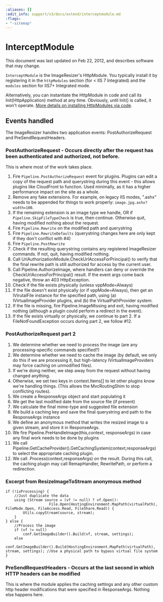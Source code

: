 ```yaml
---
:aliases: []
:edit_info: support/v3/docs/extend/interceptmodule.md
:flags:
- "-sitemap"
---
```


# InterceptModule 

This document was last updated on Feb 22, 2012, and describes software that may change.

`InterceptModule` is the ImageResizer's HttpModule. You typically install it by registering it in the `httpModules` section (for < IIS 7 Integrated) and the `modules` section for IIS7+ Integrated mode.

Alternatively, you can instantiate the HttpModule in code and call its Init(HttpApplication) method at any time. Obviously, until Init() is called, it won't operate. [More details on installing HttpModules via code](http://stackoverflow.com/questions/239802/programmatically-register-httpmodules-at-runtime).

## Events handled

The ImageResizer handles two application events: PostAuthorizeRequest and PreSendRequestHeaders.

### PostAuthorizeRequest - Occurs directly after the request has been authenticated and authorized, not before.

This is where most of the work takes place.

1. Fire `Pipeline.PostAuthorizeRequest` event for plugins. Plugins can edit a copy of the request path and querystring during this event - 
   this allows plugins like CloudFront to function. Used minimally, as it has a higher performance impact on the site as a whole.
2. Remove any fake extensions. For example, on legacy IIS modes, ".ashx" needs to be appended for things to work properly: `image.jpg.ashx?width=100`.
3. If the remaining extension is an image type we handle, OR if `Pipeline.SkipFileTypeCheck` is true, then continue. Otherwise quit, having modified nothing about the request.
4. Fire `Pipeline.Rewrite` on the modified path and querystring
5. Fire `Pipeline.RewriteDefaults` (querystring changes here are only kept if they don't conflict with #4)
6. Fire `Pipeline.PostRewrite`
7. Check if the resulting querystring contains any registered ImageResizer commands. If not, quit, having modified nothing.
8. Call UrlAuthorizationModule.CheckUrlAccessForPrincipal() to verify that the final rewrite path is still authorized for access by the current user.
9. Call Pipeline.AuthorizeImage, where handlers can deny or override the CheckUrlAccessForPrincipal() result. If the event args come back negative, throw an 403 HttpException.
10. Check if the file exists physically (unless vppMode=Always)
11. If the file doesn't exist physically (or if vppMode=Always), then get an IVirutalFile instance for the specified path, using (a) IVirtualImageProvider plugins, and (b) the VirtualPathProvider system.
12. If the file is missing, fire Pipeline.ImageMissing and exit, having modified nothing (although a plugin could perform a redirect in the event).
13. If the file exists virtually or physically, we continue to part 2. If a FileNotFoundException occurs during part 2, we follow #12.

### PostAuthorizeRequest part 2

1. We determine whether we need to process the image (are any processing-specific commands specified?)
2. We determine whether we need to cache the image (by default, we only do this if we are processing it, but high-latency IVirtualImageProviders may force caching on unmodified files).
3. If we're doing neither, we step away from the request without having changed anything.
4. Otherwise, we set two keys in context.Items[] to let other plugins know we're handling things. (This allows the MvcRoutingShim to stop conflicting routes).
5. We create a ResponseArgs object and start populating it
6. We get the last modified date from the source file (if present)
7. We calculate the final mime-type and suggested file extension
8. We build a caching key and save the final querystring and path to the ResponseArgs instance
9. We define an anonymous method that writes the resized image to a given stream, and store it in ResponseArgs.
10. We fire Pipeline.PreHandleImage(this,context, responseArgs) in case any final work needs to be done by plugins
11. We call Pipeline.GetCacheProvider().GetCachingSystem(context,responseArgs) to select the appropriate caching plugin.
12. We call .Process(context,responseArgs) on the result. During this call, the caching plugin may call RemapHandler, RewritePath, or perform a redirection.


### Excerpt from ResizeImageToStream anonymous method

	if (!isProcessing) {
	    //Just duplicate the data
	    using (Stream source = (vf != null) ? vf.Open(): 
	                    File.Open(HostingEnvironment.MapPath(virtualPath), FileMode.Open, FileAccess.Read, FileShare.Read)) {
	        Utils.copyStream(source, stream);
	    }
	} else {
	    //Process the image
	    if (vf != null)
	        conf.GetImageBuilder().Build(vf, stream, settings);
	    else
	        conf.GetImageBuilder().Build(HostingEnvironment.MapPath(virtualPath), stream, settings); //Use a physical path to bypass virtual file system
	}


### PreSendRequestHeaders - Occurs at the last second in which HTTP headers can be modified

This is where the module applies the caching settings and any other custom http header modifications that were specified in ResponseArgs. Nothing else happens here.